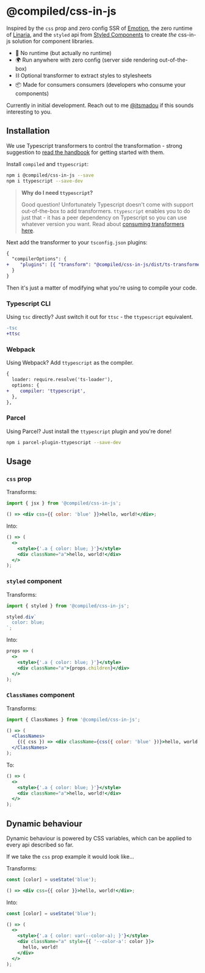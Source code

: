 # @compiled/css-in-js

Inspired by the `css` prop and zero config SSR of [Emotion](https://emotion.sh),
the zero runtime of [Linaria](https://linaria.now.sh),
and the `styled` api from [Styled Components](https://www.styled-components.com) to create _the_ css-in-js solution for component libraries.

- 🙅 No runtime (but actually no runtime)
- 🌍 Run anywhere with zero config (server side rendering out-of-the-box)
- ⛓️ Optional transformer to extract styles to stylesheets
- 📦 Made for consumers consumers (developers who consume your components)

Currently in initial development.
Reach out to me [@itsmadou](https://twitter.com/itsmadou) if this sounds interesting to you.

## Installation

We use Typescript transformers to control the transformation -
strong suggestion to [read the handbook](https://github.com/madou/typescript-transformer-handbook) for getting started with them.

Install `compiled` and `ttypescript`:

```sh
npm i @compiled/css-in-js --save
npm i ttypescript --save-dev
```

> **Why do I need `ttypescript`?**
>
> Good question!
> Unfortunately Typescript doesn't come with support out-of-the-box to add transformers.
> `ttypescript` enables you to do just that -
> it has a peer dependency on Typescript so you can use whatever version you want.
> Read about [consuming transformers here](https://github.com/madou/typescript-transformer-handbook/blob/master/translations/en/transformer-handbook.md#consuming-transformers).

Next add the transformer to your `tsconfig.json` plugins:

```diff
{
  "compilerOptions": {
+    "plugins": [{ "transform": "@compiled/css-in-js/dist/ts-transformer" }]
  }
}
```

Then it's just a matter of modifying what you're using to compile your code.

### Typescript CLI

Using `tsc` directly?
Just switch it out for `ttsc` -
the `ttypescript` equivalent.

```diff
-tsc
+ttsc
```

### Webpack

Using Webpack?
Add `ttypescript` as the compiler.

```diff
{
  loader: require.resolve('ts-loader'),
  options: {
+    compiler: 'ttypescript',
  },
},
```

### Parcel

Using Parcel?
Just install the `ttypescript` plugin and you're done!

```sh
npm i parcel-plugin-ttypescript --save-dev
```

## Usage

### `css` prop

Transforms:

```jsx
import { jsx } from '@compiled/css-in-js';

() => <div css={{ color: 'blue' }}>hello, world!</div>;
```

Into:

```jsx
() => (
  <>
    <style>{'.a { color: blue; }'}</style>
    <div className="a">hello, world!</div>
  </>
);
```

### `styled` component

Transforms:

```jsx
import { styled } from '@compiled/css-in-js';

styled.div`
  color: blue;
`;
```

Into:

```jsx
props => (
  <>
    <style>{'.a { color: blue; }'}</style>
    <div className="a">{props.children}</div>
  </>
);
```

### `ClassNames` component

Transforms:

```jsx
import { ClassNames } from '@compiled/css-in-js';

() => (
  <ClassNames>
    {({ css }) => <div className={css({ color: 'blue' })}>hello, world!</div>}
  </ClassNames>
);
```

To:

```jsx
() => (
  <>
    <style>{'.a { color: blue; }'}</style>
    <div className="a">hello, world!</div>
  </>
);
```

## Dynamic behaviour

Dynamic behaviour is powered by CSS variables,
which can be applied to every api described so far.

If we take the `css` prop example it would look like...

Transforms:

```jsx
const [color] = useState('blue');

() => <div css={{ color }}>hello, world!</div>;
```

Into:

```jsx
const [color] = useState('blue');

() => (
  <>
    <style>{'.a { color: var(--color-a); }'}</style>
    <div className="a" style={{ '--color-a': color }}>
      hello, world!
    </div>
  </>
);
```
